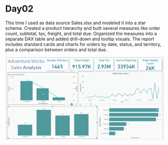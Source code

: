 # Day02

This time I used as data source Sales.xlsx and modeled it into a star schema. Created a product hierarchy and built several measures like order count, subtotal, tax, freight, and total due. Organized the measures into a separate DAX table and added drill-down and tooltip visuals. The report includes standard cards and charts for orders by date, status, and territory, plus a comparison between orders and total due.

![Lab2](../img/lab2.gif)

